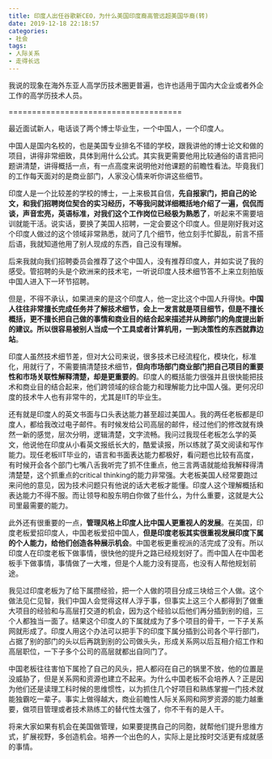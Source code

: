 ```yaml
---
title: 印度人出任谷歌新CEO，为什么美国印度裔高管远超美国华裔(转)
date: 2019-12-18 22:18:57
categories:
- 社会
tags:
- 人际关系
- 走得长远
---
```

我说的现象在海外东亚人高学历技术圈更普遍，也许也适用于国内大企业或者外企工作的高学历技术人员。

=====================================

最近面试新人，电话谈了两个博士毕业生，一个中国人，一个印度人。

中国人是国内名校的，也是美国专业排名不错的学校，跟我讲他的博士论文和做的项目，讲得非常细致，具体到用什么公式。其实我更需要他用比较通俗的语言把问题讲清楚，讲得概括一点，有一点高度来说明他对他课题的前瞻性看法。毕竟我们的工作每天面对的是商业部门，人家没心情来听你讲这些细节。

印度人是一个比较差的学校的博士，一上来极其自信，**先自报家门，把自己的论文，和我们招聘岗位契合的实习经历，不等我问就详细概括地介绍了一遍，侃侃而谈，声音宏亮，英语标准，对我们这个工作岗位已经极为熟悉了**，听起来不需要培训就能干活。说实话，要换了美国人招聘，一定会要这个印度人。但是刚好我对这个印度人做过的这个领域非常熟悉，就问了几个细节，他立刻手忙脚乱，前言不搭后语，我就知道他用了别人现成的东西，自己没有理解。

后来我就向我们招聘委员会推荐了这个中国人，没有推荐印度人，并如实说了我的感受。管招聘的头是个欧洲来的技术宅，一听说印度人技术细节答不上来立刻拍版中国人进入下一环节招聘。

但是，不得不承认，如果进来的是这个印度人，他一定比这个中国人升得快。**中国人往往非常擅长完成任务并了解技术细节，会上一发言就是项目细节，但是不擅长概括，更不擅长把自己做的事情和商业目的结合起来描述并从跨部门的角度提出新的建议。所以很容易被别人当成一个工具或者计算机用，一到决策性的东西就靠边站**。

印度人虽然技术细节差，但对大公司来说，很多技术已经流程化，模块化，标准化，用就行了，不需要搞清楚技术细节，**但向市场部门商业部门把自己项目的重要性和市场关联性解释清楚，却是更重要的**。印度人的概括能力很强并且很快能把技术和商业目的结合起来，他们跨领域的综合能力和理解能力比中国人强。更何况印度的技术牛人也有非常牛的，尤其是IIT的毕业生。

还有就是印度人的英文书面与口头表达能力甚至超过美国人。我的两任老板都是印度人，都给我改过电子邮件。有时候发给公司高层的邮件，经过他们的修改就有焕然一新的感觉，层次分明，逻辑清楚，文字流畅。我问过我现任老板怎么学的英文，他说他在印度从小看英文报纸长大的，酷爱读报，所以练就了英文阅读和写作能力。现任老板IIT毕业的，语言和书面表达能力都极好，看问题也比较有高度，有时候开会各个部门七嘴八舌我听完了抓不住重点，他三言两语就能给我解释得清清楚楚，这个抓重点的critical thinking的能力非常强。大老板美国人经常要跑过来问他的意见，因为技术问题只有他说的话大老板才能懂。印度人这个理解概括和表达能力不得不服。而让领导和股东明白你做了些什么，为什么重要，这就是大公司里最需要的能力。

此外还有很重要的一点，**管理风格上印度人比中国人更重视人的发展**。在美国，印度老板爱招印度人，中国老板爱招中国人，**但是印度老板其实很重视发展印度下属的个人能力，给他们创造各种展示机会**。中国老板更重视派的活完成了没有。所以印度人在印度老板下做事情，很快他的提升之路已经规划好了。而中国人在中国老板手下做事情，事情做了一大堆，但是个人能力没有提高，也没有人帮他规划前途。

我见过印度老板为了给下属攒经验，把一个人做的项目分成三块给三个人做。这个做法见仁见智，我们中国人会觉得这样人浮于事，但事实上这三个人都得到了做重大项目的经验和与高层打交道的机会，因为这个经验以后他们再分插到别的组，三个人都独当一面了。结果这个印度人的下属就成为了多个项目的骨干，一下子关系网就形成了。印度人用这个办法可以把手下的印度下属分插到公司各个平行部门，占据了别的部门的头以后再跳到别的公司做头头，形成关系网以后互相介绍工作和高层职位，一下子多个公司的高层就都出自同门了。

中国老板往往害怕下属抢了自己的风头，把人都闷在自己的锅里不放，他的位置是没威胁了，但是关系网和资源也建立不起来。为什么中国老板不会培养人？正是因为他们还是读理工科时候的思维惯性，以为抓住几个好项目和熟练掌握一门技术就能独霸吃一辈子。事实上做得越大，商业前瞻性人际关系网和网罗资源的能力越重要，做项目管理或者技术熟练工的替代性太强了，你不干有的是人干。

将来大家如果有机会在美国做管理，如果要提携自己的同胞，就帮他们提升思维方式，扩展视野，多创造机会。培养一个出色的人，实际上是比按时交活更有成就感的事情。
